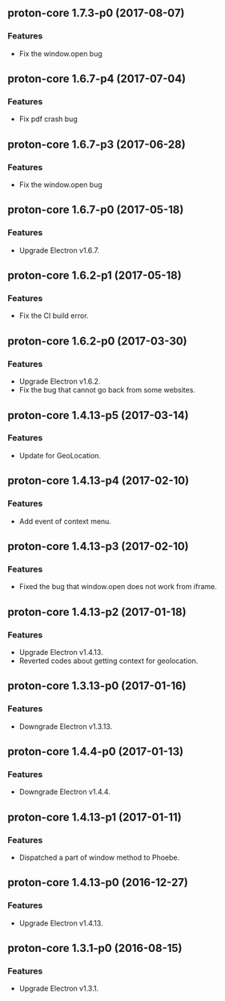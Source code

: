 ## proton-core 1.7.3-p0 (2017-08-07)

### Features
* Fix the window.open bug

## proton-core 1.6.7-p4 (2017-07-04)

### Features
* Fix pdf crash bug

## proton-core 1.6.7-p3 (2017-06-28)

### Features
* Fix the window.open bug

## proton-core 1.6.7-p0 (2017-05-18)

### Features
* Upgrade Electron v1.6.7.

## proton-core 1.6.2-p1 (2017-05-18)

### Features
* Fix the CI build error.

## proton-core 1.6.2-p0 (2017-03-30)

### Features
* Upgrade Electron v1.6.2.
* Fix the bug that cannot go back from some websites.

## proton-core 1.4.13-p5 (2017-03-14)

### Features
* Update for GeoLocation.

## proton-core 1.4.13-p4 (2017-02-10)

### Features
* Add event of context menu.

## proton-core 1.4.13-p3 (2017-02-10)

### Features
* Fixed the bug that window.open does not work from iframe.

## proton-core 1.4.13-p2 (2017-01-18)

### Features
* Upgrade Electron v1.4.13.
* Reverted codes about getting context for geolocation.

## proton-core 1.3.13-p0 (2017-01-16)

### Features
* Downgrade Electron v1.3.13.

## proton-core 1.4.4-p0 (2017-01-13)

### Features
* Downgrade Electron v1.4.4.

## proton-core 1.4.13-p1 (2017-01-11)

### Features
* Dispatched a part of window method to Phoebe.

## proton-core 1.4.13-p0 (2016-12-27)

### Features
* Upgrade Electron v1.4.13.

## proton-core 1.3.1-p0 (2016-08-15)

### Features
* Upgrade Electron v1.3.1.
